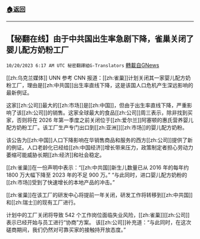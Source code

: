 ###  [:house:返回](README.md)
---


## 【秘翻在线】由于中共国出生率急剧下降，雀巢关闭了婴儿配方奶粉工厂
`10/20/2023 6:17 AM UTC 秘密翻譯組G-Translators` [轉載自GNews](https://gnews.org/articles/1857777)

         

[[zh:乌克兰媒体]] UNN 参考 CNN 报道：[[zh:雀巢]]计划关闭其一家婴儿配方奶粉工厂，理由是[[zh:中共国]]出生率直线下降，这是该国人口危机产生深远影响的最新例证。

这家[[zh:公司]]最大的[[zh:市场]]是[[zh:中国]]，但由于出生率直线下降，严重影响了该[[zh:公司]]的销售。这家全球最大的食品[[zh:公司]]周三表示，除非找到买家，否则将在 2026 年第一季度之前关闭位于[[zh:爱尔兰]]阿塞顿的惠氏营养婴儿配方奶粉工厂。该工厂生产专门出口到[[zh:亚洲]][[zh:市场]]的婴儿配方奶粉。

该公告为[[zh:中国]]人口下降影响在华销售商品和服务的西方[[zh:公司]]提供了新的例证。人口老龄化已经给[[zh:中国经济]]增长带来压力，政策制定者担心劳动力萎缩可能威胁长期[[zh:经济]]和社会稳定。

[[zh:雀巢]]在一份声明中表示：“[[zh:中共国]]新生儿数量已从 2016 年的每年约 1800 万大幅下降至 2023 年的不足 900 万。” “与此同时，进口婴儿配方奶粉的[[zh:市场]]受到了快速增长的本地产品的冲击。”

[[zh:雀巢]]在该工厂的研发中心将提前一年关闭，研发工作将转移到[[zh:中共国]]和[[zh:瑞士]]的现有工厂进行。

计划中的工厂关闭将导致 542 个工作岗位面临失业风险，[[zh:雀巢]][[zh:公司]]表示已经开始与员工进行“协商”方案。 该[[zh:公司]]补充道：“与此同时，在这次磋商期间，我们仍然对可靠买家的接触持开放态度。”
